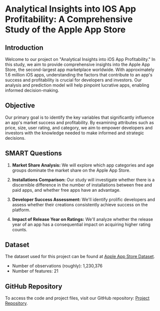 # Analytical Insights into IOS App Profitability: A Comprehensive Study of the Apple App Store

## Introduction

Welcome to our project on "Analytical Insights into iOS App Profitability." In this study, we aim to provide comprehensive insights into the Apple App Store, the second-largest app marketplace worldwide. With approximately 1.6 million iOS apps, understanding the factors that contribute to an app's success and profitability is crucial for developers and investors. Our analysis and prediction model will help pinpoint lucrative apps, enabling informed decision-making.

## Objective

Our primary goal is to identify the key variables that significantly influence an app's market success and profitability. By examining attributes such as price, size, user rating, and category, we aim to empower developers and investors with the knowledge needed to make informed and strategic decisions.

## SMART Questions

1. **Market Share Analysis:** We will explore which app categories and age groups dominate the market share on the Apple App Store.

2. **Installations Comparison:** Our study will investigate whether there is a discernible difference in the number of installations between free and paid apps, and whether free apps have an advantage.

3. **Developer Success Assessment:** We'll identify prolific developers and assess whether their creations consistently achieve success on the platform.

4. **Impact of Release Year on Ratings:** We'll analyze whether the release year of an app has a consequential impact on acquiring higher rating counts.

## Dataset

The dataset used for this project can be found at [Apple App Store Dataset](https://www.kaggle.com/datasets/gauthamp10/apple-appstore-apps).

- Number of observations (roughly): 1,230,376
- Number of features: 21

## GitHub Repository

To access the code and project files, visit our GitHub repository: [Project Repository](https://github.com/Srinivas39322/DATS_6101_11_GROUP_7).
